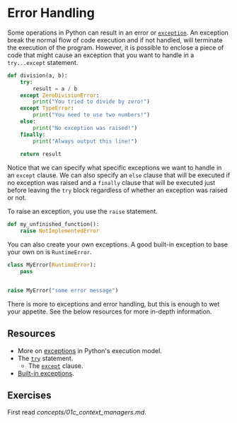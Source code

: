 # Error Handling

Some operations in Python can result in an error or [`exception`](https://docs.python.org/3/reference/executionmodel.html#exceptions). An exception break the normal flow of code execution and if not handled, will terminate the execution of the program. However, it is possible to enclose a piece of code that might cause an exception that you want to handle in a `try...except` statement.

```python
def division(a, b):
    try:
        result = a / b
    except ZeroDivisionError:
        print("You tried to divide by zero!")
    except TypeError:
        print("You need to use two numbers!")
    else:
        print("No exception was raised!")
    finally:
        print("Always output this line!")
    
    return result
```

Notice that we can specify what specific exceptions we want to handle in an `except` clause. We can also specify an `else` clause that will be executed if no exception was raised and a `finally` clause that will be executed just before leaving the `try` block regardless of whether an exception was raised or not. 

To raise an exception, you use the `raise` statement.

```python
def my_unfinished_function():
    raise NotImplementedError
```

You can also create your own exceptions. A good built-in exception to base your own on is `RuntimeError`.

```python
class MyError(RuntimeError):
    pass


raise MyError("some error message")
```

There is more to exceptions and error handling, but this is enough to wet your appetite. See the below resources for more in-depth information.

## Resources

* More on [exceptions](https://docs.python.org/3/reference/executionmodel.html#exceptions) in Python's execution model.
* The [`try`](https://docs.python.org/3/reference/compound_stmts.html#try) statement.
    * The [`except`](https://docs.python.org/3/reference/compound_stmts.html#except-clause) clause.
* [Built-in exceptions](https://docs.python.org/3/library/exceptions.html).

## Exercises

First read _concepts/01c_context_managers.md_.
